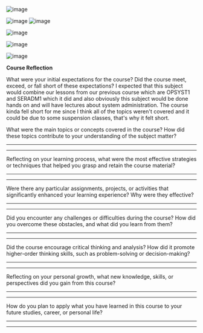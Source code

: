 ![image](https://github.com/user-attachments/assets/250888d8-cc76-4c05-ad67-1f6f3a8d7111)

![image](https://github.com/user-attachments/assets/7b4611d9-9c90-43e7-82cd-62e850a0154f)
![image](https://github.com/user-attachments/assets/88feb5c3-5de3-4f9e-878b-e3d8fcb7dcaf)

![image](https://github.com/user-attachments/assets/a0069d18-dbeb-48f5-9e3a-e6e47ebd5160)

![image](https://github.com/user-attachments/assets/aa6296cb-9a6a-4557-9a27-1083b14d1845)

![image](https://github.com/user-attachments/assets/606d1430-3d76-4a72-8ea7-e50858d24d8b)

**Course Reflection**

What were your initial expectations for the course? Did the course meet,
exceed, or fall short of these expectations?
I expected that this subject would combine our lessons from our previous course which are OPSYST1 and SERADM1 which it did and also obviously this subject 
would be done hands on and will have lectures about system administration. The course kinda fell short for me since I think all of the topics weren't covered
and it could be due to some suspension classes, that's why it felt short.

What were the main topics or concepts covered in the course? How did
these topics contribute to your understanding of the subject matter?

  -----------------------------------------------------------------------

  -----------------------------------------------------------------------

Reflecting on your learning process, what were the most effective
strategies or techniques that helped you grasp and retain the course
material?

  -----------------------------------------------------------------------

  -----------------------------------------------------------------------

Were there any particular assignments, projects, or activities that
significantly enhanced your learning experience? Why were they
effective?

  -----------------------------------------------------------------------

  -----------------------------------------------------------------------

Did you encounter any challenges or difficulties during the course? How
did you overcome these obstacles, and what did you learn from them?

  -----------------------------------------------------------------------

  -----------------------------------------------------------------------

Did the course encourage critical thinking and analysis? How did it
promote higher-order thinking skills, such as problem-solving or
decision-making?

  -----------------------------------------------------------------------

  -----------------------------------------------------------------------

Reflecting on your personal growth, what new knowledge, skills, or
perspectives did you gain from this course?

  -----------------------------------------------------------------------

  -----------------------------------------------------------------------

How do you plan to apply what you have learned in this course to your
future studies, career, or personal life?

  -----------------------------------------------------------------------

  -----------------------------------------------------------------------
